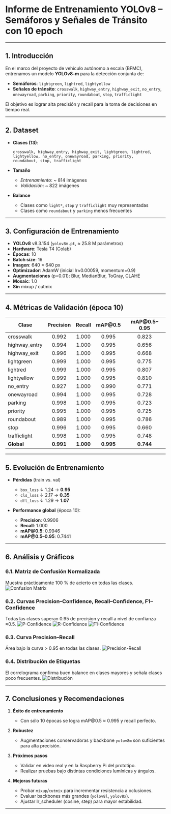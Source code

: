 # Informe de Entrenamiento YOLOv8 – Semáforos y Señales de Tránsito con 10 epoch

---

## 1. Introducción

En el marco del proyecto de vehículo autónomo a escala (BFMC), entrenamos un modelo **YOLOv8-m** para la detección conjunta de:

- **Semáforos**: `lightgreen`, `lightred`, `lightyellow`
- **Señales de tránsito**: `crosswalk`, `highway_entry`, `highway_exit`, `no_entry`, `onewayroad`, `parking`, `priority`, `roundabout`, `stop`, `trafficlight`

El objetivo es lograr alta precisión y recall para la toma de decisiones en tiempo real.

---

## 2. Dataset

- **Clases (13)**:

  ```
  crosswalk, highway_entry, highway_exit, lightgreen, lightred,
  lightyellow, no_entry, onewayroad, parking, priority,
  roundabout, stop, trafficlight
  ```

- **Tamaño**

  - _Entrenamiento_: \~ 814 imágenes
  - _Validación_: \~ 822 imágenes

- **Balance**

  - Clases como `light*`, `stop` y `trafficlight` muy representadas
  - Clases como `roundabout` y `parking` menos frecuentes

---

## 3. Configuración de Entrenamiento

- **YOLOv8** v8.3.154 (`yolov8m.pt`, ≈ 25.8 M parámetros)
- **Hardware**: Tesla T4 (Colab)
- **Épocas**: 10
- **Batch size**: 16
- **Imagen**: 640 × 640 px
- **Optimizador**: AdamW (inicial lr≈0.00059, momentum=0.9)
- **Augmentaciones** (p=0.01): Blur, MedianBlur, ToGray, CLAHE
- **Mosaic**: 1.0
- **Sin** mixup / cutmix

---

## 4. Métricas de Validación (época 10)

| Clase         | Precision |  Recall   | mAP\@0.5  | mAP\@0.5–0.95 |
| ------------- | :-------: | :-------: | :-------: | :-----------: |
| crosswalk     |   0.992   |   1.000   |   0.995   |     0.823     |
| highway_entry |   0.994   |   1.000   |   0.995   |     0.656     |
| highway_exit  |   0.996   |   1.000   |   0.995   |     0.668     |
| lightgreen    |   0.999   |   1.000   |   0.995   |     0.775     |
| lightred      |   0.999   |   1.000   |   0.995   |     0.807     |
| lightyellow   |   0.999   |   1.000   |   0.995   |     0.810     |
| no_entry      |   0.927   |   1.000   |   0.990   |     0.771     |
| onewayroad    |   0.994   |   1.000   |   0.995   |     0.728     |
| parking       |   0.998   |   1.000   |   0.995   |     0.723     |
| priority      |   0.995   |   1.000   |   0.995   |     0.725     |
| roundabout    |   0.989   |   1.000   |   0.995   |     0.786     |
| stop          |   0.996   |   1.000   |   0.995   |     0.660     |
| trafficlight  |   0.998   |   1.000   |   0.995   |     0.748     |
| **Global**    | **0.991** | **1.000** | **0.995** |   **0.744**   |

---

## 5. Evolución de Entrenamiento

- **Pérdidas** (train vs. val)

  - `box_loss` ↓ 1.24 → **0.95**
  - `cls_loss` ↓ 2.17 → **0.35**
  - `dfl_loss` ↓ 1.29 → **1.07**

- **Performance global** (época 10):

  - **Precision**: 0.9906
  - **Recall**: 1.000
  - **mAP\@0.5**: 0.9946
  - **mAP\@0.5–0.95**: 0.7441

---

## 6. Análisis y Gráficos

### 6.1. Matriz de Confusión Normalizada

Muestra prácticamente 100 % de acierto en todas las clases.
![Confusion Matrix](images/10-epoch/confusion_matrix_normalized.png)

### 6.2. Curvas Precision–Confidence, Recall–Confidence, F1–Confidence

Todas las clases superan 0.95 de precision y recall a nivel de confianza ≈0.5.
![P-Confidence](images/10-epoch/P_curve.png)
![R-Confidence](images/10-epoch/R_curve.png)
![F1-Confidence](images/10-epoch/F1_curve.png)

### 6.3. Curva Precision–Recall

Área bajo la curva > 0.95 en todas las clases.
![Precision-Recall](images/10-epoch/PR_curve.png)

### 6.4. Distribución de Etiquetas

El correlograma confirma buen balance en clases mayores y señala clases poco frecuentes.
![Distribución](images/10-epoch/labels_correlogram.jpg)

---

## 7. Conclusiones y Recomendaciones

1. **Éxito de entrenamiento**

   - Con sólo 10 épocas se logra mAP\@0.5 ≈ 0.995 y recall perfecto.

2. **Robustez**

   - Augmentaciones conservadoras y backbone `yolov8m` son suficientes para alta precisión.

3. **Próximos pasos**

   - Validar en vídeo real y en la Raspberry Pi del prototipo.
   - Realizar pruebas bajo distintas condiciones lumínicas y ángulos.

4. **Mejoras futuras**

   - Probar `mixup`/`cutmix` para incrementar resistencia a oclusiones.
   - Evaluar backbones más grandes (`yolov8l`, `yolov8x`).
   - Ajustar lr_scheduler (cosine, step) para mayor estabilidad.

---
